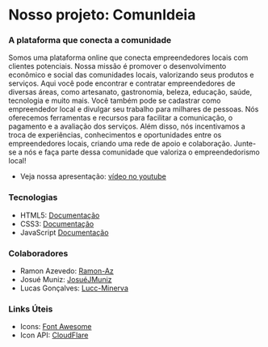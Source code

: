 # Nosso projeto: ComunIdeia

### A plataforma que conecta a comunidade

Somos uma plataforma online que conecta empreendedores locais com clientes potenciais. Nossa missão é promover o desenvolvimento econômico e social das comunidades locais, valorizando seus produtos e serviços. Aqui você pode encontrar e contratar empreendedores de diversas áreas, como artesanato, gastronomia, beleza, educação, saúde, tecnologia e muito mais. Você também pode se cadastrar como empreendedor local e divulgar seu trabalho para milhares de pessoas. Nós oferecemos ferramentas e recursos para facilitar a comunicação, o pagamento e a avaliação dos serviços. Além disso, nós incentivamos a troca de experiências, conhecimentos e oportunidades entre os empreendedores locais, criando uma rede de apoio e colaboração. Junte-se a nós e faça parte dessa comunidade que valoriza o empreendedorismo local!

- Veja nossa apresentação: [vídeo no youtube](https://www.youtube.com/watch?v=5o-6zrokuYw)

### Tecnologias

- HTML5: [Documentação](https://developer.mozilla.org/pt-BR/docs/Web/HTML)
- CSS3: [Documentação](https://developer.mozilla.org/pt-BR/docs/Web/CSS)
- JavaScript [Documentação](https://developer.mozilla.org/pt-BR/docs/Web/JavaScript)

### Colaboradores

- Ramon Azevedo: [Ramon-Az](https://github.com/Ramon-Az)
- Josué Muniz: [JosuéJMuniz](https://github.com/JosueJMuniz)
- Lucas Gonçalves: [Lucc-Minerva](https://github.com/Lucc-Minerva)

### Links Úteis

- Icons: [Font Awesome](https://fontawesome.com/icons)
- Icon API: [CloudFlare](https://cdnjs.cloudflare.com/ajax/libs/font-awesome/6.4.2/css/all.min.css)